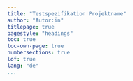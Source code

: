 ```yaml
---
title: "Testspezifikation Projektname"
author: "Autor:in"
titlepage: true
pagestyle: "headings"
toc: true
toc-own-page: true
numbersections: true
lof: true
lang: "de"
...
```




